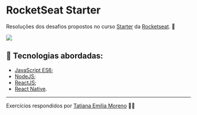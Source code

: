 # RocketSeat Starter

Resoluções dos desafios propostos no curso [Starter](https://rocketseat.com.br/starter) da [Rocketseat](https://rocketseat.com.br/). 🚀

  <kbd>
    <img src="https://rocketseat.com.br/static/images/og/starter.png">
  </kbd>

<br/>

## 🚀 Tecnologias abordadas:

- [JavaScript ES6](http://es6-features.org/#Constants);
- [NodeJS](https://nodejs.org/en/);
- [ReactJS](https://pt-br.reactjs.org/);
- [React Native](https://reactnative.dev/).

---

Exercícios respondidos por [Tatiana Emília Moreno](https://www.linkedin.com/in/tatmorenno/) 👩‍💻
